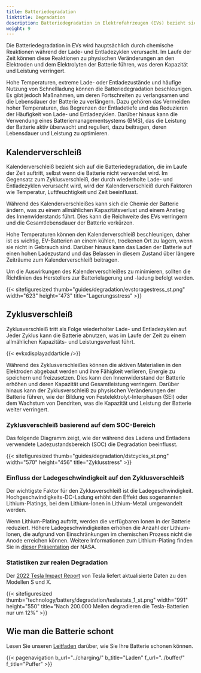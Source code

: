 ```yaml
---
title: Batteriedegradation
linktitle: Degradation
description: Batteriedegradation in Elektrofahrzeugen (EVs) bezieht sich auf den allmählichen Verlust der Kapazität oder Leistung einer Batterie im Laufe der Zeit, was die Reichweite des Fahrzeugs beeinträchtigen kann. Wie bei anderen Batterietypen wird dies durch eine Kombination von Faktoren verursacht.
weight: 9
---
```

<!-- markdownlint-disable MD033 -->

Die Batteriedegradation in EVs wird hauptsächlich durch chemische Reaktionen während der Lade- und Entladezyklen verursacht. Im Laufe der Zeit können diese Reaktionen zu physischen Veränderungen an den Elektroden und dem Elektrolyten der Batterie führen, was deren Kapazität und Leistung verringert.

Hohe Temperaturen, extreme Lade- oder Entladezustände und häufige Nutzung von Schnellladung können die Batteriedegradation beschleunigen. Es gibt jedoch Maßnahmen, um deren Fortschreiten zu verlangsamen und die Lebensdauer der Batterie zu verlängern. Dazu gehören das Vermeiden hoher Temperaturen, das Begrenzen der Entladetiefe und das Reduzieren der Häufigkeit von Lade- und Entladezyklen. Darüber hinaus kann die Verwendung eines Batteriemanagementsystems (BMS), das die Leistung der Batterie aktiv überwacht und reguliert, dazu beitragen, deren Lebensdauer und Leistung zu optimieren.

## Kalenderverschleiß

Kalenderverschleiß bezieht sich auf die Batteriedegradation, die im Laufe der Zeit auftritt, selbst wenn die Batterie nicht verwendet wird. Im Gegensatz zum Zyklusverschleiß, der durch wiederholte Lade- und Entladezyklen verursacht wird, wird der Kalenderverschleiß durch Faktoren wie Temperatur, Luftfeuchtigkeit und Zeit beeinflusst.

Während des Kalenderverschleißes kann sich die Chemie der Batterie ändern, was zu einem allmählichen Kapazitätsverlust und einem Anstieg des Innenwiderstands führt. Dies kann die Reichweite des EVs verringern und die Gesamtlebensdauer der Batterie verkürzen.

Hohe Temperaturen können den Kalenderverschleiß beschleunigen, daher ist es wichtig, EV-Batterien an einem kühlen, trockenen Ort zu lagern, wenn sie nicht in Gebrauch sind. Darüber hinaus kann das Laden der Batterie auf einen hohen Ladezustand und das Belassen in diesem Zustand über längere Zeiträume zum Kalenderverschleiß beitragen.

Um die Auswirkungen des Kalenderverschleißes zu minimieren, sollten die Richtlinien des Herstellers zur Batterielagerung und -ladung befolgt werden.

{{< sitefiguresized thumb="guides/degradation/evstoragestress_st.png" width="623" height="473" title="Lagerungsstress" >}}

## Zyklusverschleiß

Zyklusverschleiß tritt als Folge wiederholter Lade- und Entladezyklen auf. Jeder Zyklus kann die Batterie abnutzen, was im Laufe der Zeit zu einem allmählichen Kapazitäts- und Leistungsverlust führt.

{{< evkxdisplayaddarticle />}}

Während des Zyklusverschleißes können die aktiven Materialien in den Elektroden abgebaut werden und ihre Fähigkeit verlieren, Energie zu speichern und freizusetzen. Dies kann den Innenwiderstand der Batterie erhöhen und deren Kapazität und Gesamtleistung verringern. Darüber hinaus kann der Zyklusverschleiß zu physischen Veränderungen der Batterie führen, wie der Bildung von Festelektrolyt-Interphasen (SEI) oder dem Wachstum von Dendriten, was die Kapazität und Leistung der Batterie weiter verringert.

### Zyklusverschleiß basierend auf dem SOC-Bereich

Das folgende Diagramm zeigt, wie der während des Ladens und Entladens verwendete Ladezustandsbereich (SOC) die Degradation beeinflusst.

{{< sitefiguresized thumb="guides/degradation/dstcycles_st.png" width="570" height="456" title="Zyklusstress" >}}

### Einfluss der Ladegeschwindigkeit auf den Zyklusverschleiß

Der wichtigste Faktor für den Zyklusverschleiß ist die Ladegeschwindigkeit. Hochgeschwindigkeits-DC-Ladung erhöht den Effekt des sogenannten Lithium-Platings, bei dem Lithium-Ionen in Lithium-Metall umgewandelt werden.

Wenn Lithium-Plating auftritt, werden die verfügbaren Ionen in der Batterie reduziert. Höhere Ladegeschwindigkeiten erhöhen die Anzahl der Lithium-Ionen, die aufgrund von Einschränkungen im chemischen Prozess nicht die Anode erreichen können. Weitere Informationen zum Lithium-Plating finden Sie in [dieser Präsentation](https://www.nasa.gov/sites/default/files/atoms/files/1-lithium_plating_azimmerman.pdf) der NASA.

### Statistiken zur realen Degradation

Der [2022 Tesla Impact Report](https://www.tesla.com/ns_videos/2022-tesla-impact-report-highlights.pdf) von Tesla liefert aktualisierte Daten zu den Modellen S und X.

{{< sitefiguresized thumb="technology/battery/degradation/teslastats_1_st.png" width="991" height="550" title="Nach 200.000 Meilen degradieren die Tesla-Batterien nur um 12%" >}}

## Wie man die Batterie schont

Lesen Sie unseren [Leitfaden](../../../guides/protectingbattery/) darüber, wie Sie Ihre Batterie schonen können.

{{< pagenavigation b_url="../charging/" b_title="Laden" f_url="../buffer/" f_title="Puffer" >}}